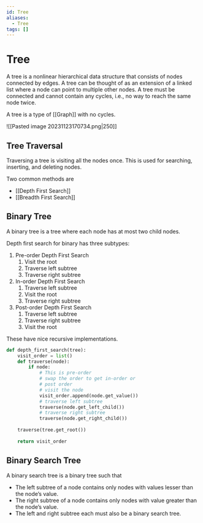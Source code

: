 ```yaml
---
id: Tree
aliases:
  - Tree
tags: []
---
```


# Tree
A tree is a nonlinear hierarchical data structure that consists of nodes
connected by edges. A tree can be thought of as an extension of a linked list
where a node can point to multiple other nodes. A tree must be connected and
cannot contain any cycles, i.e., no way to reach the same node twice.

A tree is a type of [[Graph]] with no cycles.

![[Pasted image 20231123170734.png|250]]

## Tree Traversal
Traversing a tree is visiting all the nodes once.
This is used for searching, inserting, and deleting nodes.

Two common methods are
- [[Depth First Search]]
- [[Breadth First Search]]

## Binary Tree
A binary tree is a tree where each node has at most two child nodes.

Depth first search for binary has three subtypes:
1. Pre-order Depth First Search
	1. Visit the root
	2. Traverse left subtree
	3. Traverse right subtree
2. In-order Depth First Search
	1. Traverse left subtree
	2. Visit the root
	3. Traverse right subtree
3. Post-order Depth First Search
	1. Traverse left subtree
	2. Traverse right subtree
	3. Visit the root

These have nice recursive implementations.

```python
def depth_first_search(tree):
    visit_order = list()
    def traverse(node):
        if node:
	        # This is pre-order
	        # swap the order to get in-order or
	        # post order
            # visit the node
            visit_order.append(node.get_value())
            # traverse left subtree
            traverse(node.get_left_child())
            # traverse right subtree
            traverse(node.get_right_child())
    
    traverse(tree.get_root())
    
    return visit_order
```

## Binary Search Tree
A binary search tree is a binary tree such that
- The left subtree of a node contains only nodes with values lesser than the
node’s value.
- The right subtree of a node contains only nodes with value greater than the
node’s value.
- The left and right subtree each must also be a binary search tree.

